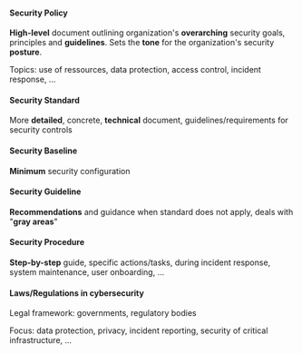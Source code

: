 #### Security Policy
**High-level** document outlining organization's **overarching** security goals, principles and **guidelines**. Sets the **tone** for the organization's security **posture**. 

Topics: use of ressources, data protection, access control, incident response, ...
#### Security Standard
More **detailed**, concrete, **technical** document, guidelines/requirements for security controls
#### Security Baseline
**Minimum** security configuration
#### Security Guideline
**Recommendations** and guidance when standard does not apply, deals with "**gray areas**"
#### Security Procedure
**Step-by-step** guide, specific actions/tasks, during incident response, system maintenance, user onboarding, ...
#### Laws/Regulations in cybersecurity
Legal framework: governments, regulatory bodies

Focus: data protection, privacy, incident reporting, security of critical infrastructure, ...